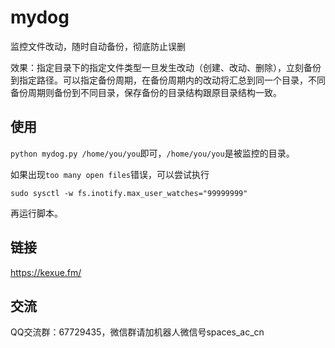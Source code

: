 # mydog
监控文件改动，随时自动备份，彻底防止误删

效果：指定目录下的指定文件类型一旦发生改动（创建、改动、删除），立刻备份到指定路径。可以指定备份周期，在备份周期内的改动将汇总到同一个目录，不同备份周期则备份到不同目录，保存备份的目录结构跟原目录结构一致。

## 使用
`python mydog.py /home/you/you`即可，`/home/you/you`是被监控的目录。

如果出现`too many open files`错误，可以尝试执行
```
sudo sysctl -w fs.inotify.max_user_watches="99999999"
```
再运行脚本。

## 链接
https://kexue.fm/

## 交流
QQ交流群：67729435，微信群请加机器人微信号spaces_ac_cn

